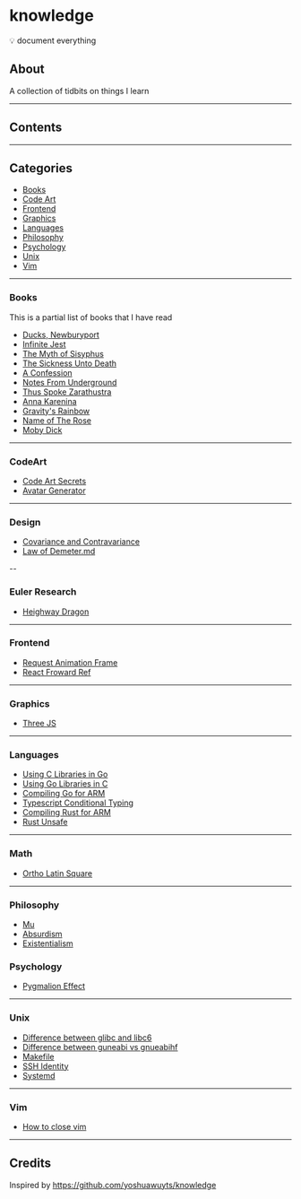 # knowledge
💡 document everything

## About

A collection of tidbits on things I learn

---

## Contents

---

## Categories

- [Books](#books)
- [Code Art](#CodeArt)
- [Frontend](#Frontend)
- [Graphics](#graphics)
- [Languages](#languages)
- [Philosophy](#philosophy)
- [Psychology](#psychology)
- [Unix](#unix)
- [Vim](#vim)

---

### Books

This is a partial list of books that I have read

- [Ducks, Newburyport](/books/experimental/ducks-newburyport.yml)
- [Infinite Jest](/books/experimental/infinite-jest.yml)
- [The Myth of Sisyphus](/books/absurdism/the-myth-of-sisyphus.yml)
- [The Sickness Unto Death](/books/absurdism/the-sickness-unto-death.yml)
- [A Confession](/books/existentialism/a-confession.yml)
- [Notes From Underground](/books/existentialism/notes-from-underground.yml)
- [Thus Spoke Zarathustra](/books/philosophy/thus-spoke-zarathustra.yml)
- [Anna Karenina](/books/realism/anna-karenina.yml)
- [Gravity's Rainbow](/books/fiction/gravity-s-rainbow.yml)
- [Name of The Rose](/books/fiction/name-of-the-rose.yml)
- [Moby Dick](/books/fiction/moby-dick.yml)

---

### CodeArt

- [Code Art Secrets](/code-art/code-art-secrets.md)
- [Avatar Generator](/code-art/avatar-generator.md)

---

### Design

- [Covariance and Contravariance](/design/covariance-and-contravariance.md)
- [Law of Demeter.md](/design/law-of-demeter.md)

--

### Euler Research

- [Heighway Dragon](/euler-research/heighway-dragon/README.md)

---

### Frontend

- [Request Animation Frame](/frontend/browser/raf.md)
- [React Froward Ref](/frontend/react/forward-ref.md)

---

### Graphics

- [Three JS](/graphics/three-js.md)

---

### Languages

- [Using C Libraries in Go](/languages/go/cgo/using-c-libraries-in-go.md)
- [Using Go Libraries in C](/languages/go/cgo/using-go-libraries-in-c.md)
- [Compiling Go for ARM](/languages/go/cross-compilation/ARM.md)
- [Typescript Conditional Typing](/languages/typescript/conditional-typing.md)
- [Compiling Rust for ARM](/languages/rust/cross-compilation/ARM.md)
- [Rust Unsafe](/languages/rust/unsafe.md)

---

### Math

- [Ortho Latin Square](/math/ortho-latin-square.md)

---

### Philosophy

- [Mu](/philosophy/mu.md)
- [Absurdism](/philosophy/absurdism.md)
- [Existentialism](/philosophy/existentialism.md)

### Psychology

- [Pygmalion Effect](/psychology/pygmalion-effect.md)

---

### Unix

- [Difference between glibc and libc6](/unix/diff-libgc-and-libc6.md)
- [Difference between guneabi vs gnueabihf](/unix/gnuabi-vs-gnueabihf.md)
- [Makefile](/unix/makefile.md)
- [SSH Identity](/unix/ssh-identity.md)
- [Systemd](unix/systemd.md)

---

### Vim

- [How to close vim](/vim/how-to-close.md)

---

## Credits

Inspired by https://github.com/yoshuawuyts/knowledge
